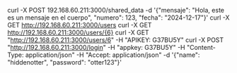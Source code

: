 curl -X POST 192.168.60.211:3000/shared_data -d '{"mensaje": "Hola, este es un mensaje en el cuerpo", "numero": 123, "fecha": "2024-12-17"}'
curl -X GET http://192.168.60.211:3000/users
curl -X GET http://192.168.60.211:3000/users/{6}
 curl -X GET "http://192.168.60.211:3000/users/6" -H "APIKEY: G37BU5Y"
curl -X POST "http://192.168.60.211:3000/login"      -H "appkey: G37BU5Y"      -H "Content-Type: application/json"      -H "Accept: application/json"      -d '{"name": "hiddenotter", "password": "otter123"}'


